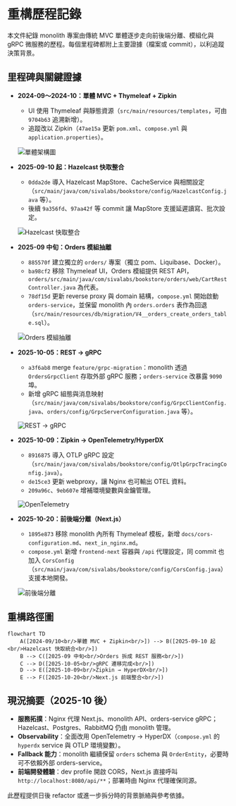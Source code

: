 # 重構歷程記錄

本文件紀錄 monolith 專案由傳統 MVC 單體逐步走向前後端分離、模組化與 gRPC 微服務的歷程。每個里程碑都附上主要證據（檔案或 commit），以利追蹤決策背景。

## 里程碑與關鍵證據

- **2024-09～2024-10：單體 MVC + Thymeleaf + Zipkin**
  - UI 使用 Thymeleaf 與靜態資源（`src/main/resources/templates`，可由 `9704b63` 追溯新增）。
  - 追蹤改以 Zipkin（`47ae15a` 更新 `pom.xml`、`compose.yml` 與 `application.properties`）。
  
  ![單體架構圖](1.png)

- **2025-09-10 起：Hazelcast 快取整合**
  - `0dda2de` 導入 Hazelcast MapStore、CacheService 與相關設定（`src/main/java/com/sivalabs/bookstore/config/HazelcastConfig.java` 等）。
  - 後續 `9a356fd`、`97aa42f` 等 commit 讓 MapStore 支援延遲讀寫、批次設定。
  
  ![Hazelcast 快取整合](2.png)

- **2025-09 中旬：Orders 模組抽離**
  - `885570f` 建立獨立的 `orders/` 專案（獨立 pom、Liquibase、Docker）。
  - `ba98cf2` 移除 Thymeleaf UI，Orders 模組提供 REST API，`orders/src/main/java/com/sivalabs/bookstore/orders/web/CartRestController.java` 為代表。
  - `78df15d` 更新 reverse proxy 與 domain 結構，`compose.yml` 開始啟動 `orders-service`，並保留 monolith 內 `orders.orders` 表作為回退（`src/main/resources/db/migration/V4__orders_create_orders_table.sql`）。
  
  ![Orders 模組抽離](3.png)

- **2025-10-05：REST → gRPC**
  - `a3f6ab8` merge `feature/grpc-migration`：monolith 透過 `OrdersGrpcClient` 存取外部 gRPC 服務；`orders-service` 改暴露 `9090` 埠。
  - 新增 gRPC 組態與消息映射（`src/main/java/com/sivalabs/bookstore/config/GrpcClientConfig.java`、`orders/config/GrpcServerConfiguration.java` 等）。
  
  ![REST → gRPC](4.png)

- **2025-10-09：Zipkin → OpenTelemetry/HyperDX**
  - `8916875` 導入 OTLP gRPC 設定（`src/main/java/com/sivalabs/bookstore/config/OtlpGrpcTracingConfig.java`）。
  - `de15ce3` 更新 webproxy，讓 Nginx 也可輸出 OTEL 資料。
  - `209a96c`、`9eb607e` 增補環境變數與金鑰管理。
  
  ![OpenTelemetry](5.png)

- **2025-10-20：前後端分離（Next.js）**
  - `1895e873` 移除 monolith 內所有 Thymeleaf 模板，新增 `docs/cors-configuration.md`、`next_in_nginx.md`。
  - `compose.yml` 新增 `frontend-next` 容器與 `/api` 代理設定，同 commit 也加入 `CorsConfig`（`src/main/java/com/sivalabs/bookstore/config/CorsConfig.java`）支援本地開發。
  
  ![前後端分離](6.png)

## 重構路徑圖

```mermaid
flowchart TD
    A([2024-09/10<br/>單體 MVC + Zipkin<br/>]) --> B([2025-09-10 起<br/>Hazelcast 快取統合<br/>])
    B --> C([2025-09 中旬<br/>Orders 拆成 REST 服務<br/>])
    C --> D([2025-10-05<br/>gRPC 遷移完成<br/>])
    D --> E([2025-10-09<br/>Zipkin → HyperDX<br/>])
    E --> F([2025-10-20<br/>Next.js 前端整合<br/>])
```

## 現況摘要（2025-10 後）

- **服務拓撲**：Nginx 代理 Next.js、monolith API、orders-service gRPC；Hazelcast、Postgres、RabbitMQ 仍由 monolith 管理。
- **Observability**：全面改用 OpenTelemetry → HyperDX（`compose.yml` 的 `hyperdx` service 與 OTLP 環境變數）。
- **Fallback 能力**：monolith 繼續保留 `orders` schema 與 `OrderEntity`，必要時可不依賴外部 orders-service。
- **前端開發體驗**：dev profile 開啟 CORS，Next.js 直接呼叫 `http://localhost:8080/api/**`；部署時由 Nginx 代理確保同源。

此歷程提供日後 refactor 或進一步拆分時的背景脈絡與參考依據。
